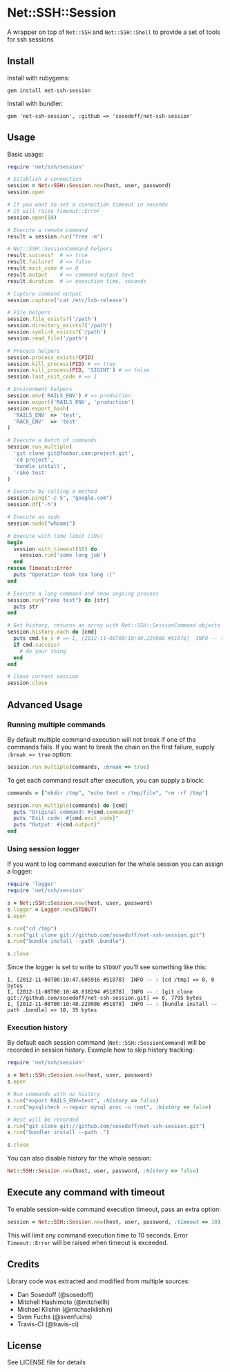# Net::SSH::Session

A wrapper on top of `Net::SSH` and `Net::SSH::Shell` to provide a set of tools for ssh sessions

## Install

Install with rubygems:

```
gem install net-ssh-session
```

Install with bundler:

```
gem 'net-ssh-session', :github => 'sosedoff/net-ssh-session'
```

## Usage

Basic usage:

```ruby
require 'net/ssh/session'

# Establish a connection
session = Net::SSH::Session.new(host, user, password)
session.open

# If you want to set a connection timeout in seconds
# it will raise Timeout::Error 
session.open(10)

# Execute a remote command
result = session.run("free -m")

# Net::SSH::SessionCommand helpers
result.success?  # => true
result.failure?  # => false
result.exit_code # => 0
result.output    # => command output text
result.duration  # => execution time, seconds

# Capture command output
session.capture('cat /etc/lsb-release')

# File helpers
session.file_exists?('/path')
session.directory_exists?('/path')
session.symlink_exists?('/path')
session.read_file('/path')

# Process helpers
session.process_exists?(PID)
session.kill_process(PID) # => true
session.kill_process(PID, 'SIGINT') # => false
session.last_exit_code # => 1

# Environment helpers
session.env('RAILS_ENV') # => production
session.export('RAILS_ENV', 'production')
session.export_hash(
  'RAILS_ENV' => 'test',
  'RACK_ENV'  => 'test'
)

# Execute a batch of commands
session.run_multiple(
  'git clone git@foobar.com:project.git',
  'cd project',
  'bundle install',
  'rake test'
)

# Execute by calling a method
session.ping("-c 5", "google.com")
session.df('-h')

# Execute as sudo
session.sudo("whoami")

# Execute with time limit (10s)
begin
  session.with_timeout(10) do
    session.run('some long job')
  end
rescue Timeout::Error
  puts "Operation took too long :("
end

# Execute a long command and show ongoing process
session.run("rake test") do |str|
  puts str
end

# Get history, returns an array with Net::SSH::SessionCommand objects
session.history.each do |cmd|
  puts cmd.to_s # => I, [2012-11-08T00:10:48.229986 #51878]  INFO -- : [bundle install --path .bundle] => 10, 35 bytes
  if cmd.success?
    # do your thing
  end
end

# Close current session
session.close
```

## Advanced Usage

### Running multiple commands

By default multiple command execution will not break if one of the commands fails. If you want to break the chain on the first failure, supply `:break => true` option:

```ruby
session.run_multiple(commands, :break => true)
```

To get each command result after execution, you can supply a block:

```ruby
commands = ["mkdir /tmp", "echo test > /tmp/file", "rm -rf /tmp"]

session.run_multiple(commands) do |cmd|
  puts "Original command: #{cmd.command}"
  puts "Exit code: #{cmd.exit_code}"
  puts "Output: #{cmd.output}"
end
```

### Using session logger

If you want to log command execution for the whole session you can assign a logger:

```ruby
require 'logger'
require 'net/ssh/session'

s = Net::SSH::Session.new(host, user, password)
s.logger = Logger.new(STDOUT)
s.open

s.run("cd /tmp")
s.run("git clone git://github.com/sosedoff/net-ssh-session.git")
s.run("bundle install --path .bundle")

s.close
```

Since the logger is set to write to `STDOUT` you'll see something like this:

```
I, [2012-11-08T00:10:47.605916 #51878]  INFO -- : [cd /tmp] => 0, 0 bytes
I, [2012-11-08T00:10:48.038294 #51878]  INFO -- : [git clone git://github.com/sosedoff/net-ssh-session.git] => 0, 7795 bytes
I, [2012-11-08T00:10:48.229986 #51878]  INFO -- : [bundle install --path .bundle] => 10, 35 bytes
```

### Execution history

By default each session command (`Net::SSH::SessionCommand`) will be recorded in 
session history. Example how to skip history tracking:

```ruby
require 'net/ssh/session'

s = Net::SSH::Session.new(host, user, password)
s.open

# Run commands with no history
s.run("export RAILS_ENV=test", :history => false)
r.run("mysqlcheck --repair mysql proc -u root", :history => false)

# Rest will be recorded
s.run("git clone git://github.com/sosedoff/net-ssh-session.git")
s.run("bundler install --path .")

s.close
```

You can also disable history for the whole session:

```ruby
Net::SSH::Session.new(host, user, password, :history => false)
```

## Execute any command with timeout

To enable session-wide command execution timeout, pass an extra option:

```ruby
session = Net::SSH::Session.new(host, user, password, :timeout => 10)
```

This will limit any command execution time to 10 seconds. Error `Timeout::Error`
will be raised when timeout is exceeded.

## Credits

Library code was extracted and modified from multiple sources:

- Dan Sosedoff (@sosedoff)
- Mitchell Hashimoto (@mitchellh)
- Michael Klishin (@michaelklishin)
- Sven Fuchs (@svenfuchs)
- Travis-CI (@travis-ci)

## License

See LICENSE file for details